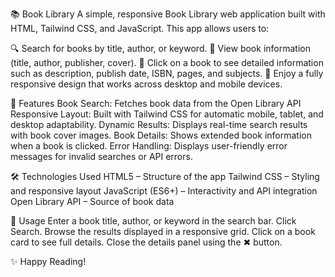 📚 Book Library
A simple, responsive Book Library web application built with HTML, Tailwind CSS, and JavaScript.
This app allows users to:

🔍 Search for books by title, author, or keyword.
📖 View book information (title, author, publisher, cover).
📑 Click on a book to see detailed information such as description, publish date, ISBN, pages, and subjects.
📱 Enjoy a fully responsive design that works across desktop and mobile devices.

🚀 Features
Book Search: Fetches book data from the Open Library API
Responsive Layout: Built with Tailwind CSS for automatic mobile, tablet, and desktop adaptability.
Dynamic Results: Displays real-time search results with book cover images.
Book Details: Shows extended book information when a book is clicked.
Error Handling: Displays user-friendly error messages for invalid searches or API errors.

🛠️ Technologies Used
HTML5 – Structure of the app
Tailwind CSS – Styling and responsive layout
JavaScript (ES6+) – Interactivity and API integration
Open Library API – Source of book data

🔎 Usage
Enter a book title, author, or keyword in the search bar.
Click Search.
Browse the results displayed in a responsive grid.
Click on a book card to see full details.
Close the details panel using the ✖ button.

✨ Happy Reading!
